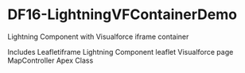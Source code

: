# DF16-LightningVFContainerDemo

Lightning Component with Visualforce iframe container

Includes
Leafletiframe Lightning Component
leaflet Visualforce page
MapController Apex Class
